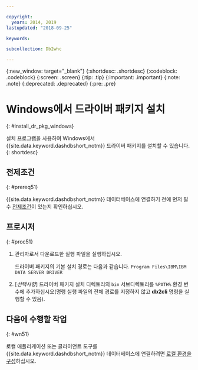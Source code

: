 ```yaml
---

copyright:
  years: 2014, 2019
lastupdated: "2018-09-25"

keywords:

subcollection: Db2whc

---
```


<!-- Attribute definitions --> 
{:new_window: target="_blank"}
{:shortdesc: .shortdesc}
{:codeblock: .codeblock}
{:screen: .screen}
{:tip: .tip}
{:important: .important}
{:note: .note}
{:deprecated: .deprecated}
{:pre: .pre}

# Windows에서 드라이버 패키지 설치
{: #install_dr_pkg_windows}

설치 프로그램을 사용하여 Windows에서 {{site.data.keyword.dashdbshort_notm}} 드라이버 패키지를 설치할 수 있습니다. 
{: shortdesc}

## 전제조건
{: #prereq51}

{{site.data.keyword.dashdbshort_notm}} 데이터베이스에 연결하기 전에 먼저 필수 [전제조건](/docs/services/Db2whc/connecting/connecting.html#prereqs)이 있는지 확인하십시오.

<!-- Download the driver package for your operating system from the web console and install it. -->

## 프로시저
{: #proc51}

1. 관리자로서 다운로드한 실행 파일을 실행하십시오.

   드라이버 패키지의 기본 설치 경로는 다음과 같습니다. `Program Files\IBM\IBM DATA SERVER DRIVER`
2. [*선택사항*] 드라이버 패키지 설치 디렉토리의 `bin` 서브디렉토리를 `%PATH%` 환경 변수에 추가하십시오(명령 실행 파일의 전체 경로를 지정하지 않고 **db2cli** 명령을 실행할 수 있음).

## 다음에 수행할 작업
{: #wn51}

로컬 애플리케이션 또는 클라이언트 도구를 {{site.data.keyword.dashdbshort_notm}} 데이터베이스에 연결하려면 [로컬 환경을 구성](/docs/services/Db2whc/connecting/driver_pkg_cfg.html)하십시오.
